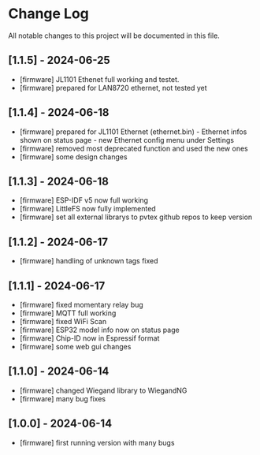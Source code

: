 # Change Log
All notable changes to this project will be documented in this file.

## [1.1.5] - 2024-06-25
- [firmware]  JL1101 Ethenet full working and testet.
- [firmware]  prepared for LAN8720 ethernet, not tested yet
## [1.1.4] - 2024-06-18
- [firmware] prepared for JL1101 Ethernet (ethernet.bin)
                - Ethernet infos shown on status page
                - new Ethernet config menu under Settings
- [firmware] removed most deprecated function and used the new ones
- [firmware] some design changes
## [1.1.3] - 2024-06-18
- [firmware] ESP-IDF v5 now full working
- [firmware] LittleFS now fully implemented
- [firmware] set all external librarys to pvtex github repos to keep version
## [1.1.2] - 2024-06-17
- [firmware] handling of unknown tags fixed
## [1.1.1] - 2024-06-17
- [firmware] fixed momentary relay bug
- [firmware] MQTT full working
- [firmware] fixed WiFi Scan
- [firmware] ESP32 model info now on status page
- [firmware] Chip-ID now in Espressif format
- [firmware] some web gui changes

## [1.1.0] - 2024-06-14
- [firmware] changed Wiegand library to WiegandNG
- [firmware] many bug fixes

## [1.0.0] - 2024-06-14
- [firmware] first running version with many bugs